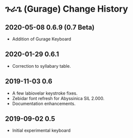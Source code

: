 # ጉራጌ (Gurage) Change History

## 2020-05-08 0.6.9 (0.7 Beta)
* Addition of Gurage Keyboard

## 2020-01-29 0.6.1
* Correction to syllabary table.

## 2019-11-03 0.6
* A few labiovelar keystroke fixes.
* Zebidar font refresh for Abyssinica SIL 2.000.
* Documentation enhancements.

## 2019-09-02 0.5
* Initial experimental keyboard

